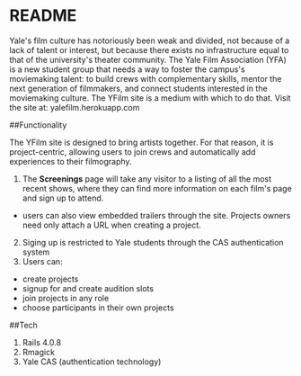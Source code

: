 README
======

Yale's film culture has notoriously been weak and divided, not because of a lack of talent or interest, but because there exists no infrastructure equal to that of the university's theater community. The Yale Film Association (YFA) is a new student group that needs a way to foster the campus's moviemaking talent: to build crews with complementary skills, mentor the next generation of filmmakers, and connect students interested in the moviemaking culture. The YFilm site is a medium with which to do that. Visit the site at: yalefilm.herokuapp.com

##Functionality

The YFilm site is designed to bring artists together. For that reason, it is project-centric, allowing users to join crews and automatically add experiences to their filmography.

1. The **Screenings** page will take any visitor to a listing of all the most recent shows, where they can find more information on each film's page and sign up to attend.
 - users can also view embedded trailers through the site. Projects owners need only attach a URL when creating a project.
2. Siging up is restricted to Yale students through the CAS authentication system
3. Users can:
 - create projects
 - signup for and create audition slots
 - join projects in any role
 - choose participants in their own projects


##Tech
1. Rails 4.0.8
2. Rmagick
3. Yale CAS (authentication technology)

